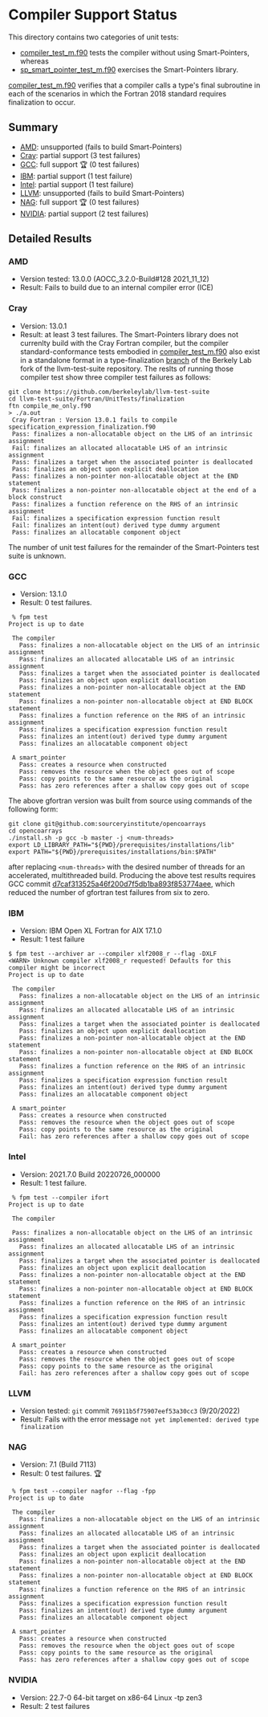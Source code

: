 Compiler Support Status
=======================

This directory contains two categories of unit tests:

* [compiler_test_m.f90] tests the compiler without using Smart-Pointers, whereas
* [sp_smart_pointer_test_m.f90] exercises the Smart-Pointers library.

[compiler_test_m.f90] verifies that a compiler calls a type's final subroutine
in each of the scenarios in which the Fortran 2018 standard requires finalization
to occur.  

Summary
-------

* [AMD](#amd): unsupported (fails to build Smart-Pointers)
* [Cray](#cray): partial support (3 test failures)
* [GCC](#gcc): full support :trophy: (0 test failures)
* [IBM](#ibm): partial support (1 test failure)
* [Intel](#intel): partial support (1 test failure)
* [LLVM](#llvm): unsupported (fails to build Smart-Pointers)
* [NAG](#nag): full support :trophy: (0 test failures)
* [NVIDIA](#nvidia): partial support (2 test failures)

Detailed Results
----------------

### AMD
- Version tested: 13.0.0 (AOCC_3.2.0-Build#128 2021_11_12)
- Result: Fails to build due to an internal compiler error (ICE)

### Cray
- Version: 13.0.1
- Result: at least 3 test failures.
The Smart-Pointers library does not currenlty build with the Cray Fortran compiler, but
the compiler standard-conformance tests embodied in [compiler_test_m.f90] also exist in
a standalone format in a type-finalization [branch] of the Berkely Lab fork of the
llvm-test-suite repository.  The reslts of running those compiler test show three compiler
test failures as follows:
```
git clone https://github.com/berkeleylab/llvm-test-suite
cd llvm-test-suite/Fortran/UnitTests/finalization
ftn compile_me_only.f90
> ./a.out
 Cray Fortran : Version 13.0.1 fails to compile specification_expression_finalization.f90
 Pass: finalizes a non-allocatable object on the LHS of an intrinsic assignment
 Fail: finalizes an allocated allocatable LHS of an intrinsic assignment
 Pass: finalizes a target when the associated pointer is deallocated
 Pass: finalizes an object upon explicit deallocation
 Pass: finalizes a non-pointer non-allocatable object at the END statement
 Pass: finalizes a non-pointer non-allocatable object at the end of a block construct
 Pass: finalizes a function reference on the RHS of an intrinsic assignment
 Fail: finalizes a specification expression function result
 Fail: finalizes an intent(out) derived type dummy argument
 Pass: finalizes an allocatable component object
```
The number of unit test failures for the remainder of the Smart-Pointers test suite is unknown.

### GCC
- Version: 13.1.0
- Result: 0 test failures.
```
 % fpm test
Project is up to date

 The compiler
   Pass: finalizes a non-allocatable object on the LHS of an intrinsic assignment
   Pass: finalizes an allocated allocatable LHS of an intrinsic assignment
   Pass: finalizes a target when the associated pointer is deallocated
   Pass: finalizes an object upon explicit deallocation
   Pass: finalizes a non-pointer non-allocatable object at the END statement
   Pass: finalizes a non-pointer non-allocatable object at END BLOCK statement
   Pass: finalizes a function reference on the RHS of an intrinsic assignment
   Pass: finalizes a specification expression function result
   Pass: finalizes an intent(out) derived type dummy argument
   Pass: finalizes an allocatable component object

 A smart_pointer
   Pass: creates a resource when constructed
   Pass: removes the resource when the object goes out of scope
   Pass: copy points to the same resource as the original
   Pass: has zero references after a shallow copy goes out of scope
```

The above gfortran version was built from source using commands of the following form:
```
git clone git@github.com:sourceryinstitute/opencoarrays
cd opencoarrays
./install.sh -p gcc -b master -j <num-threads>
export LD_LIBRARY_PATH="${PWD}/prerequisites/installations/lib"
export PATH="${PWD}/prerequisites/installations/bin:$PATH"
```
after replacing `<num-threads>` with the desired number of threads for an accelerated,
multithreaded build.  Producing the above test results requires GCC commit
[d7caf313525a46f200d7f5db1ba893f853774aee], which reduced the number of gfortran test
failures from six to zero.

### IBM
- Version: IBM Open XL Fortran for AIX 17.1.0 
- Result: 1 test failure
```
$ fpm test --archiver ar --compiler xlf2008_r --flag -DXLF
<WARN> Unknown compiler xlf2008_r requested! Defaults for this compiler might be incorrect
Project is up to date
 
 The compiler
   Pass: finalizes a non-allocatable object on the LHS of an intrinsic assignment
   Pass: finalizes an allocated allocatable LHS of an intrinsic assignment
   Pass: finalizes a target when the associated pointer is deallocated
   Pass: finalizes an object upon explicit deallocation
   Pass: finalizes a non-pointer non-allocatable object at the END statement
   Pass: finalizes a non-pointer non-allocatable object at END BLOCK statement
   Pass: finalizes a function reference on the RHS of an intrinsic assignment
   Pass: finalizes a specification expression function result
   Pass: finalizes an intent(out) derived type dummy argument
   Pass: finalizes an allocatable component object
 
 A smart_pointer
   Pass: creates a resource when constructed
   Pass: removes the resource when the object goes out of scope
   Pass: copy points to the same resource as the original
   Fail: has zero references after a shallow copy goes out of scope

```

### Intel
- Version: 2021.7.0 Build 20220726_000000
- Result: 1 test failure.
```
 % fpm test --compiler ifort
Project is up to date
 
 The compiler
   
 Pass: finalizes a non-allocatable object on the LHS of an intrinsic assignment
   Pass: finalizes an allocated allocatable LHS of an intrinsic assignment
   Pass: finalizes a target when the associated pointer is deallocated
   Pass: finalizes an object upon explicit deallocation
   Pass: finalizes a non-pointer non-allocatable object at the END statement
   Pass: finalizes a non-pointer non-allocatable object at END BLOCK statement
   Pass: finalizes a function reference on the RHS of an intrinsic assignment
   Pass: finalizes a specification expression function result
   Pass: finalizes an intent(out) derived type dummy argument
   Pass: finalizes an allocatable component object
 
 A smart_pointer
   Pass: creates a resource when constructed
   Pass: removes the resource when the object goes out of scope
   Pass: copy points to the same resource as the original
   Fail: has zero references after a shallow copy goes out of scope
```

### LLVM
- Version tested: `git` commit `76911b5f75907eef53a30cc3` (9/20/2022)
- Result: Fails with the error message `not yet implemented: derived type finalization`

### NAG 
- Version: 7.1 (Build 7113)
- Result: 0 test failures. :trophy:
```
 % fpm test --compiler nagfor --flag -fpp
Project is up to date

 The compiler
   Pass: finalizes a non-allocatable object on the LHS of an intrinsic assignment
   Pass: finalizes an allocated allocatable LHS of an intrinsic assignment
   Pass: finalizes a target when the associated pointer is deallocated
   Pass: finalizes an object upon explicit deallocation
   Pass: finalizes a non-pointer non-allocatable object at the END statement
   Pass: finalizes a non-pointer non-allocatable object at END BLOCK statement
   Pass: finalizes a function reference on the RHS of an intrinsic assignment
   Pass: finalizes a specification expression function result
   Pass: finalizes an intent(out) derived type dummy argument
   Pass: finalizes an allocatable component object

 A smart_pointer
   Pass: creates a resource when constructed
   Pass: removes the resource when the object goes out of scope
   Pass: copy points to the same resource as the original
   Pass: has zero references after a shallow copy goes out of scope
```

### NVIDIA
- Version: 22.7-0 64-bit target on x86-64 Linux -tp zen3
- Result: 2 test failures

[specification_expression_finalization.f90]:  ../example/test-support/specification_expression_finalization.f90
[compiler_test_m.f90]:  ./compiler_test_m.f90
[sp_smart_pointer_test_m.f90]:  ./sp_smart_pointer_test_m.F90
[branch]: https://github.com/BerkeleyLab/llvm-test-suite/tree/fortran-type-finalization/Fortran/UnitTests/finalization
[d7caf313525a46f200d7f5db1ba893f853774aee]: https://github.com/gcc-mirror/gcc/commit/5889c7bd46a45dc07ffb77ec0d698e18e0b99840 
